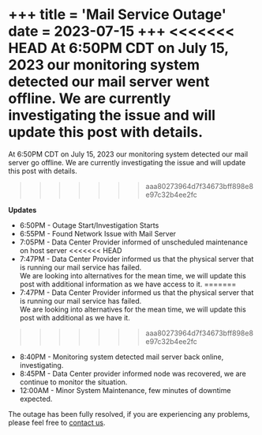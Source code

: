 +++
title = 'Mail Service Outage'
date = 2023-07-15
+++
<<<<<<< HEAD
At 6:50PM CDT on July 15, 2023 our monitoring system detected our mail server went offline. We are currently investigating the issue and will update this post with details.
=======
At 6:50PM CDT on July 15, 2023 our monitoring system detected our mail server go offline. We are currently investigating the issue and will update this post with details.
>>>>>>> aaa80273964d7f34673bff898e8e97c32b4ee2fc

**Updates**

* 6:50PM - Outage Start/Investigation Starts
* 6:55PM - Found Network Issue with Mail Server
* 7:05PM - Data Center Provider informed of unscheduled maintenance on host server
<<<<<<< HEAD
* 7:47PM - Data Center Provider informed us that the physical server that is running our mail service has failed.<br>We are looking into alternatives for the mean time, we will update this post with additional information as we have access to it.
=======
* 7:47PM - Data Center Provider informed us that the physical server that is running our mail service has failed.<br>We are looking into alternatives for the mean time, we will update this post with additional as we have it.
>>>>>>> aaa80273964d7f34673bff898e8e97c32b4ee2fc
* 8:40PM - Monitoring system detected mail server back online, investigating.
* 8:45PM - Data Center provider informed node was recovered, we are continue to monitor the situation.
* 12:00AM - Minor System Maintenance, few minutes of downtime expected.

The outage has been fully resolved, if you are experiencing any problems, please feel free to [contact us](https://madscitech.com/about/contact/).